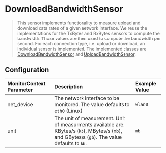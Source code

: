 # DownloadBandwidthSensor

> This sensor implements functionality to measure upload and download data rates of a given network interface. We reuse the implementations for the TxBytes and RxBytes sensors to compute the bandwidth. Those values are then used to compute the bandwidth per second. For each connection type, i.e. upload or download, an individual sensor is implemented. The implemented classes are [DownloadBandwidthSensor](https://github.com/dhoppe83/visor/blob/hlrs-sensors/visor-sensors-hlrs/src/main/java/de/ustutt/omi/cloudiator/visor/sensors/net/DownloadBandwidthSensor.java) and [UploadBandwidthSensor](https://github.com/dhoppe83/visor/blob/hlrs-sensors/visor-sensors-hlrs/src/main/java/de/ustutt/omi/cloudiator/visor/sensors/net/UploadBandwidthSensor.java).


## Configuration
| MonitorContext Parameter | Description | Example Value |
|:-------------------------|:------------|:--------------|
| net_device               | The network interface to be monitored. The value defaults to `eth0` (Linux). | `wlan0` |
| unit                     | The unit of measurement. Unit of measurments available are: KBytes/s (`kb`), MBytes/s (`mb`), and GBytes/s (`gb`). The value defaults to `kb`. | `mb` |
